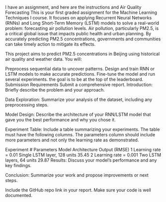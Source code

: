 I have an assignment,
and here are the instructions and 
Air Quality Forecasting
This is your first graded assignment for the Machine Learning Techniques I course. It focuses on applying Recurrent Neural Networks (RNNs) and Long Short-Term Memory (LSTM) models to solve a real-world problem: forecasting air pollution levels. Air pollution, particularly PM2.5, is a critical global issue that impacts public health and urban planning. By accurately predicting PM2.5 concentrations, governments and communities can take timely action to mitigate its effects.

This project aims to predict PM2.5 concentrations in Beijing using historical air quality and weather data. You will:

Preprocess sequential data to uncover patterns.
Design and train RNN or LSTM models to make accurate predictions.
Fine-tune the model and run several experiments. the goal is to be at the top of the leaderboard.
Submission Requirements
Submit a comprehensive report.
Introduction: Briefly describe the problem and your approach.

Data Exploration: Summarize your analysis of the dataset, including any preprocessing steps.

Model Design: Describe the architecture of your RNN/LSTM model that gave you the best performance and why you chose it.

Experiment Table: Include a table summarizing your experiments. The table must have the following columns. The parameters column should include more parameters and not only the learning rate as demonstrated.

Experiment # 	Parameters	Model Architecture	Output (RMSE)
1	Learning rate = 0.01	Single LSTM layer, 128 units	35.45
2	Learning rate = 0.001	Two LSTM layers, 64 units	29.87
Results: Discuss your model’s performance and any key findings.

Conclusion: Summarize your work and propose improvements or next steps.

 Include the GitHub repo link in your report. Make sure your code is well documented.
